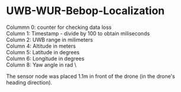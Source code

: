 # UWB-WUR-Bebop-Localization

Colummn 0: counter for checking data loss \
Column 1: Timestamp - divide by 100 to obtain miliseconds \
Column 2: UWB range in milimeters \
Column 4: Altitude in meters \
Column 5: Latitude in degrees \
Column 6: Longitude in degrees \
Column 8: Yaw angle in rad \

The sensor node was placed 1.1m in front of the drone (in the drone's heading direction).
